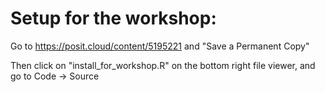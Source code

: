 
# Setup for the workshop:

Go to https://posit.cloud/content/5195221 and "Save a Permanent Copy"

Then click on "install_for_workshop.R" on the bottom right file viewer, and go to Code -> Source
